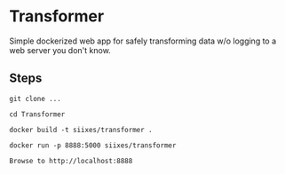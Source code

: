 # Transformer

Simple dockerized web app for safely transforming data w/o logging to a web server you don't know.

## Steps

```git clone ...```

```cd Transformer```

```docker build -t siixes/transformer .```

```docker run -p 8888:5000 siixes/transformer```

```Browse to http://localhost:8888```

